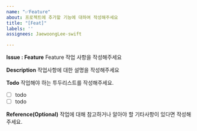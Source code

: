 ```yaml
---
name: "✅Feature"
about: 프로젝트에 추가할 기능에 대하여 작성해주세요
title: "[Feat]"
labels: ''
assignees: JaewoongLee-swift

---
```


**Issue : Feature**
Feature 작업 사항을 작성해주세요

**Description**
작업사항에 대한 설명을 작성해주세요


**Todo**
작업해야 하는 투두리스트를 작성해주세요.
- [ ] todo
- [ ] todo

**Reference(Optional)**
작업에 대해 참고하거나 알아야 할 기타사항이 있다면 작성해주세요.
